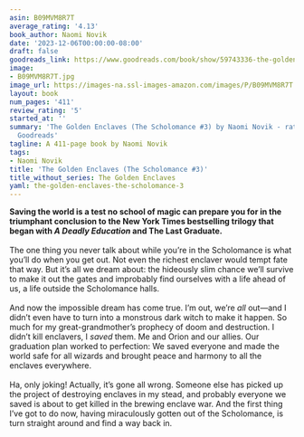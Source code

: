 ```yaml
---
asin: B09MVM8R7T
average_rating: '4.13'
book_author: Naomi Novik
date: '2023-12-06T00:00:00-08:00'
draft: false
goodreads_link: https://www.goodreads.com/book/show/59743336-the-golden-enclaves
image:
- B09MVM8R7T.jpg
image_url: https://images-na.ssl-images-amazon.com/images/P/B09MVM8R7T.01._SCLZZZZZZZ.jpg
layout: book
num_pages: '411'
review_rating: '5'
started_at: ''
summary: 'The Golden Enclaves (The Scholomance #3) by Naomi Novik - rated 4.13/5 on
  Goodreads'
tagline: A 411-page book by Naomi Novik
tags:
- Naomi Novik
title: 'The Golden Enclaves (The Scholomance #3)'
title_without_series: The Golden Enclaves
yaml: the-golden-enclaves-the-scholomance-3
---
```


<b>Saving the world is a test no school of magic can prepare you for in the triumphant conclusion to the New York Times bestselling trilogy that began with <i>A Deadly Education</i> and The Last Graduate.</b><br /><br />The one thing you never talk about while you’re in the Scholomance is what you’ll do when you get out. Not even the richest enclaver would tempt fate that way. But it’s all we dream about: the hideously slim chance we’ll survive to make it out the gates and improbably find ourselves with a life ahead of us, a life outside the Scholomance halls.<br /><br />And now the impossible dream has come true. I’m out, we’re <i>all</i> out—and I didn’t even have to turn into a monstrous dark witch to make it happen. So much for my great-grandmother’s prophecy of doom and destruction. I didn’t kill enclavers, I <i>saved</i> them. Me and Orion and our allies. Our graduation plan worked to perfection: We saved everyone and made the world safe for all wizards and brought peace and harmony to all the enclaves everywhere.<br /><br />Ha, only joking! Actually, it’s gone all wrong. Someone else has picked up the project of destroying enclaves in my stead, and probably everyone we saved is about to get killed in the brewing enclave war. And the first thing I’ve got to do now, having miraculously gotten out of the Scholomance, is turn straight around and find a way back in.